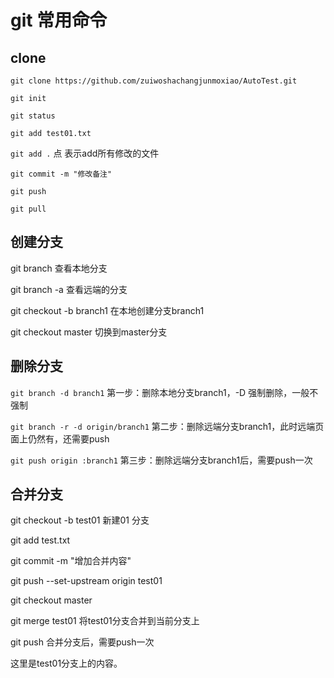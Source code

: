 # git 常用命令

## clone

`git clone https://github.com/zuiwoshachangjunmoxiao/AutoTest.git`

`git init`

`git status`

`git add test01.txt`

`git add .`	点 表示add所有修改的文件

`git commit -m "修改备注"`

`git push`

`git pull`

## 创建分支

git branch	查看本地分支

git branch -a 	查看远端的分支

git checkout -b branch1	在本地创建分支branch1

git checkout master	切换到master分支

## 删除分支

`git branch -d branch1`    第一步：删除本地分支branch1，-D 强制删除，一般不强制

`git branch -r -d origin/branch1`    第二步：删除远端分支branch1，此时远端页面上仍然有，还需要push

`git push origin :branch1`    第三步：删除远端分支branch1后，需要push一次

## 合并分支

git checkout -b test01	新建01 分支

git add test.txt

git commit -m "增加合并内容"

git push --set-upstream origin test01

git checkout master

git merge test01	将test01分支合并到当前分支上

git push	合并分支后，需要push一次

这里是test01分支上的内容。